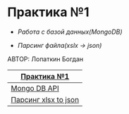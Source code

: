 # Практика №1
- *Работа с базой данных(MongoDB)*

- *Парсинг файла(xslx -> json)*

АВТОР: Лопаткин Богдан

|[Практика №1](https://vladimirchabanov.notion.site/1-4f52147cb0724f9980a2582bcb7027ca) |
| --- |
| [Mongo DB API](./practice_01/mongo/main.cpp)              |
| [Парсинг xlsx to json](./practice_01/parsing/main.cpp)    |
